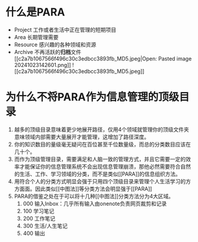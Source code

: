 # 什么是PARA
- Project 工作或者生活中正在管理的短期项目
- Area 长期管理需要
- Resource 感兴趣的各种领域和资源
- Archive 不再活跃的**归档**文件
[[c2a7b1067566f496c30c3edbcc3893fb_MD5.jpeg|Open: Pasted image 20241023142601.png]]
![[c2a7b1067566f496c30c3edbcc3893fb_MD5.jpeg]]

# 为什么不将PARA作为信息管理的顶级目录
1. 越多的顶级目录意味着更少地展开路径，仅用4个领域就管理你的顶级文件夹意味领域内部需要大量展开才能管理，这增加了路径深度。
2. 你的知识数目的量级毫无疑问在百位甚至千位数量级，而总的分类数目应该在几十个。
4. 而作为顶级管理目录，需要满足和人脑一致的管理方式，并且它需要一定的效率才能保证你的信息管理系统不会出现信息管理崩溃，那他必然需要符合自然的生活、工作、学习领域的分类，而不是类似[[PARA]]的信息组织方法。
5. 用符合个人的分类方式明显会强于只用四个顶级目录来管理个人生活学习的方方面面。因此类似[[中图法]]等分类方法会明显强于[[PARA]]
6. PARA的借鉴之处在于可以将十几种[[中图法]]分类方法分为4大区域。
	1. 000 输入Inbox：几乎所有输入由onenote负责网页裁剪和记录
	2. 100 学习笔记
	3. 200 工作笔记
	4. 300 生活/人生笔记
	5. 400 输出

